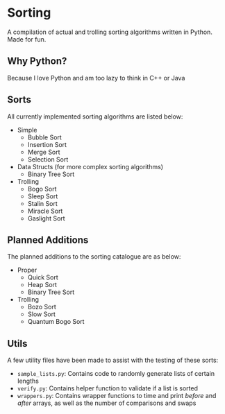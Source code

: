 # Sorting
A compilation of actual and trolling sorting algorithms written in Python. Made for fun.

## Why Python?
Because I love Python and am too lazy to think in C++ or Java

## Sorts
All currently implemented sorting algorithms are listed below:
- Simple
    - Bubble Sort
    - Insertion Sort
    - Merge Sort
    - Selection Sort
- Data Structs (for more complex sorting algorithms)
    - Binary Tree Sort
- Trolling
    - Bogo Sort
    - Sleep Sort
    - Stalin Sort
    - Miracle Sort
    - Gaslight Sort

## Planned Additions
The planned additions to the sorting catalogue are as below:
- Proper
    - Quick Sort
    - Heap Sort
    - Binary Tree Sort
- Trolling
    - Bozo Sort
    - Slow Sort
    - Quantum Bogo Sort

## Utils
A few utility files have been made to assist with the testing of these sorts:
- `sample_lists.py`: Contains code to randomly generate lists of certain lengths
- `verify.py`: Contains helper function to validate if a list is sorted
- `wrappers.py`: Contains wrapper functions to time and print *before* and *after* arrays, as well as the number of comparisons and swaps